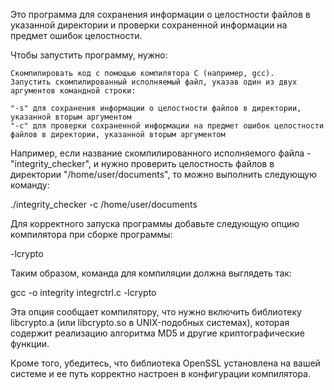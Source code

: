 Это программа для сохранения информации о целостности файлов в указанной директории и проверки сохраненной информации на предмет ошибок целостности.

Чтобы запустить программу, нужно:

    Скомпилировать код с помощью компилятора C (например, gcc).
    Запустить скомпилированный исполняемый файл, указав один из двух аргументов командной строки:

    "-s" для сохранения информации о целостности файлов в директории, указанной вторым аргументом
    "-c" для проверки сохраненной информации на предмет ошибок целостности файлов в директории, указанной вторым аргументом

Например, если название скомпилированного исполняемого файла - "integrity_checker", и нужно проверить целостность файлов в директории "/home/user/documents", то можно выполнить следующую команду:

./integrity_checker -c /home/user/documents



Для корректного запуска программы добавьте следующую опцию компилятора при сборке программы:

-lcrypto


Таким образом, команда для компиляции должна выглядеть так:

gcc -o integrity integrctrl.c -lcrypto

Эта опция сообщает компилятору, что нужно включить библиотеку libcrypto.a (или libcrypto.so в UNIX-подобных системах), которая содержит реализацию алгоритма MD5 и другие криптографические функции.

Кроме того, убедитесь, что библиотека OpenSSL установлена на вашей системе и ее путь корректно настроен в конфигурации компилятора.
